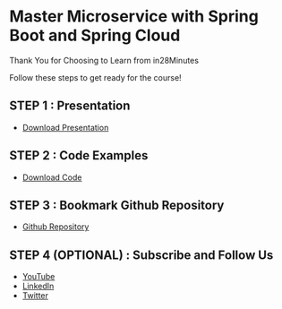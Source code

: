# Master Microservice with Spring Boot and Spring Cloud

Thank You for Choosing to Learn from in28Minutes

Follow these steps to get ready for the course!

## STEP 1 : Presentation

- [Download Presentation](https://github.com/in28minutes/course-material/raw/main/01-spring-microservices/v2/Microservices-V2-presentation.pdf)

## STEP 2 : Code Examples

- [Download Code](https://github.com/in28minutes/spring-microservices-v2/archive/main.zip)

## STEP 3 : Bookmark Github Repository

- [Github Repository](https://github.com/in28minutes/spring-microservices-v2)

## STEP 4 (OPTIONAL) : Subscribe and Follow Us

- [YouTube](http://youtube.com/rithustutorials?sub_confirmation=1)
- [LinkedIn](https://www.linkedin.com/posts/rangakaranam_thank-you-keep-learning-every-day-our-activity-6687560624949485569-1Wic)
- [Twitter](https://twitter.com/in28minutes)

